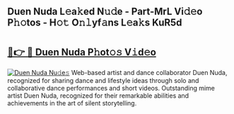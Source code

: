 ## Duen Nuda L𝚎a𝚔ed N𝚞𝚍e - Part-MrL Vi𝚍𝚎o P𝚑𝚘tos - H𝚘𝚝 O𝚗𝚕yf𝚊ns L𝚎a𝚔s KuR5d

# <h2><a href="http://kf236g8.oniu.top/?m=Duen+Nuda">🔗👉 🔴 Duen Nuda P𝚑ot𝚘𝚜 V𝚒d𝚎o</a></h2>

[![Duen Nuda Nu𝚍e𝚜](https://i.imgur.com/0qMVB7G.gif)](http://kf236g8.oniu.top/?m=Duen+Nuda)
Web-based artist and dance collaborator Duen Nuda, recognized for sharing dance and lifestyle ideas through solo and collaborative dance performances and short videos. Outstanding mime artist Duen Nuda, recognized for their remarkable abilities and achievements in the art of silent storytelling.  
